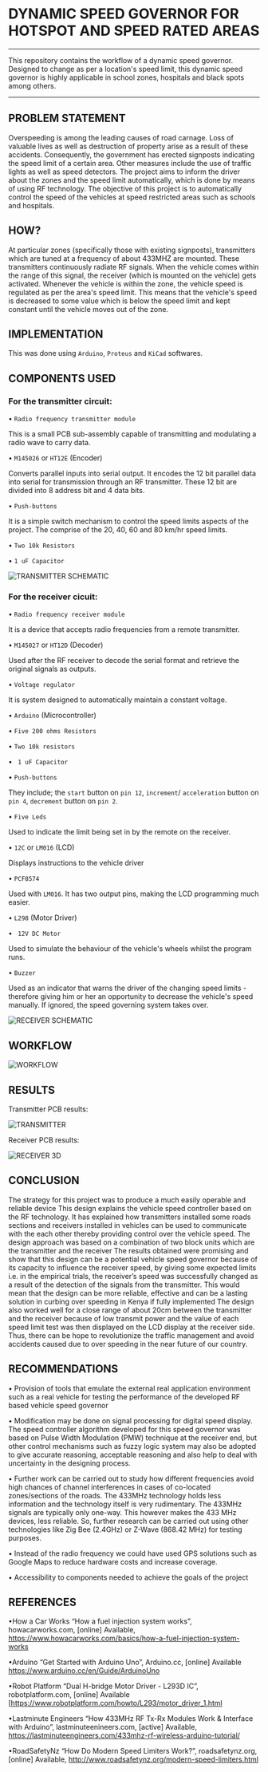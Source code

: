 # DYNAMIC SPEED GOVERNOR FOR HOTSPOT AND SPEED RATED AREAS

---
This repository contains the workflow of a dynamic speed governor. Designed to change as per a location's speed limit, this dynamic speed governor is highly applicable in school zones, hospitals and black spots among others. 

---

## PROBLEM STATEMENT
Overspeeding is among the leading causes of road carnage. Loss of valuable lives as well as destruction of property arise as a result of these accidents. Consequently, the government has erected signposts indicating the speed limit of a certain area. Other measures include the use of traffic lights as well as speed detectors. The project aims to inform  the driver about the zones and the speed limit automatically, which is done by means of using RF technology. The objective of this project is to 
automatically control the speed of the vehicles at speed restricted areas such as schools and hospitals.  

## HOW?
At particular zones (specifically those with existing signposts), transmitters which are tuned at a frequency of about 433MHZ are mounted. These transmitters continuously radiate RF signals. When the vehicle comes within the range of this signal, the receiver (which is mounted on the vehicle) gets activated. Whenever the vehicle is within the zone, the vehicle speed is regulated as per the area's speed limit. This means that the vehicle's speed is decreased to some value which is below the speed limit and kept constant until the vehicle moves out of the zone.

## IMPLEMENTATION
This was done using `Arduino`, `Proteus` and `KiCad` softwares. 

## COMPONENTS USED

### For the transmitter circuit: 

•	`Radio frequency transmitter module` 

This is a small PCB sub-assembly capable of transmitting and modulating a radio wave to carry data.

•	`M145026` or `HT12E` (Encoder)

Converts parallel inputs into serial output. It encodes the 12 bit parallel data into serial for transmission through an RF transmitter. These 12 bit are divided into 8 address bit and 4 data bits.

•	`Push-buttons` 

It is a simple switch mechanism to control the speed limits aspects of the project. The comprise of the 20, 40, 60 and 80 km/hr speed limits.

•   `Two 10k Resistors`

•   `1 uF Capacitor`

![TRANSMITTER SCHEMATIC](https://github.com/KaburaJ/Dynamic-Speed-Governor/blob/main/DEVELOPMENT/Images/TRANSMITTER-RECEIVER%20SIMULATION1.PNG)


### For the receiver cicuit:

•	`Radio frequency receiver module` 

It is a device that accepts radio frequencies from a remote transmitter.

•	`M145027` or `HT12D` (Decoder) 

Used after the RF receiver to decode the serial format and retrieve the original signals as outputs.

•	`Voltage regulator` 

It is system designed to automatically maintain a constant voltage.

•	`Arduino` (Microcontroller) 

•	`Five 200 ohms Resistors` 

•   `Two 10k resistors`

•   ` 1 uF Capacitor`

•	`Push-buttons` 

They include; the `start` button on `pin 12`, `increment`/ `acceleration` button on `pin 4`, `decrement` button on `pin 2`.

•	`Five Leds`

Used to indicate the limit being set in by the remote on the receiver. 

•   `12C` or `LM016` (LCD)

Displays instructions to the vehicle driver

•   `PCF8574`

Used with `LM016`. It has two output pins, making the LCD programming much easier.

•   `L298` (Motor Driver)


•   ` 12V DC Motor`

Used to simulate the behaviour of the vehicle's wheels whilst the program runs.

•   `Buzzer`

Used as an indicator that warns the driver of the changing speed limits - therefore giving him or her an opportunity to decrease the vehicle's speed manually. If ignored, the speed governing system takes over.

![RECEIVER SCHEMATIC](https://github.com/KaburaJ/Dynamic-Speed-Governor/blob/main/DEVELOPMENT/Images/TRANSMITTER-RECEIVER%20SIMULATION.PNG)


## WORKFLOW

![WORKFLOW](https://github.com/KaburaJ/Dynamic-Speed-Governor/blob/main/DEVELOPMENT/Images/PROCEDURE.PNG)

## RESULTS
Transmitter PCB results:

![TRANSMITTER](https://github.com/KaburaJ/Dynamic-Speed-Governor/blob/main/DEVELOPMENT/Images/TRANSMITTER.PNG)


Receiver PCB results:

![RECEIVER 3D](https://github.com/KaburaJ/Dynamic-Speed-Governor/blob/main/DEVELOPMENT/Images/RECEIVER.PNG)


## CONCLUSION

The strategy for this project was to produce a much easily operable and reliable device
This design explains the vehicle speed controller based on the RF technology. It has explained how transmitters installed some roads sections and receivers installed in vehicles can be used to communicate with the each other thereby providing control over the vehicle speed. The design approach was based on a combination of two block units which are the transmitter and the receiver
The results obtained were promising and show that this design can be a potential vehicle speed governor because of its capacity to influence the receiver speed, by giving some expected limits i.e. in the empirical trials, the receiver’s speed was successfully changed as a result of the detection of the signals from the transmitter. This would mean that the design can be more reliable, effective and can be a lasting solution in curbing over speeding in Kenya if fully implemented
The design also worked well for a close range of about 20cm between the transmitter and the receiver because of low transmit power and the value of each speed limit test was then displayed on the LCD display at the receiver side. 
Thus, there can be hope to revolutionize the traffic management and avoid accidents caused due to over speeding in the near future of our country.

## RECOMMENDATIONS
•	Provision of tools that emulate the external real application environment such as a real vehicle for testing the performance of the developed RF based vehicle speed governor

•	Modification may be done on signal processing for digital speed display. The speed controller algorithm developed for this speed governor was based on Pulse Width Modulation (PMW) technique at the receiver end, but other control mechanisms such as fuzzy logic system may also be adopted to give   accurate reasoning, acceptable reasoning and also help to deal with uncertainty in the designing process.

•	Further work can be carried out to study how different frequencies avoid high chances of channel interferences in cases of co-located zones/sections of the roads. The 433MHz technology holds less information and the technology itself is very rudimentary. The 433MHz signals are typically only one-way. This however makes the 433 MHz devices, less reliable. So, further research can be carried out using other technologies like Zig Bee (2.4GHz) or Z-Wave (868.42 MHz) for testing purposes.

•	Instead of the radio frequency we could have used GPS solutions such as Google Maps to reduce hardware costs and increase coverage.

•	Accessibility to components needed to achieve the goals of the project





## REFERENCES
•How a Car Works “How a fuel injection system works”, howacarworks.com, [online] Available, https://www.howacarworks.com/basics/how-a-fuel-injection-system-works 

•Arduino “Get Started with Arduino Uno”, Arduino.cc, [online] Available https://www.arduino.cc/en/Guide/ArduinoUno 

•Robot Platform “Dual H-bridge Motor Driver - L293D IC”, robotplatform.com, [online] Available [https://www.robotplatform.com/howto/L293/motor_driver_1.html 

•Lastminute Engineers “How 433MHz RF Tx-Rx Modules Work & Interface with Arduino”, lastminuteenineers.com, [active] Available, https://lastminuteengineers.com/433mhz-rf-wireless-arduino-tutorial/ 

•RoadSafetyNz “How Do Modern Speed Limiters Work?”, roadsafetynz.org, [online] Available, http://www.roadsafetynz.org/modern-speed-limiters.html
        
